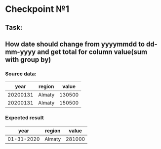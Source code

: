 # Checkpoint №1 
## Task:
## How date should change from yyyymmdd to dd-mm-yyyy and get total for column value(sum with group by)
### Source data:
| year | region | value |
| ------ | ------ | ------|
|20200131 | Almaty | 130500 |
|20200131 | Almaty | 150500 |
### Expected result
| year | region | value |
| ---------- | ------ | ------|
| 01-31-2020 | Almaty | 281000 |
